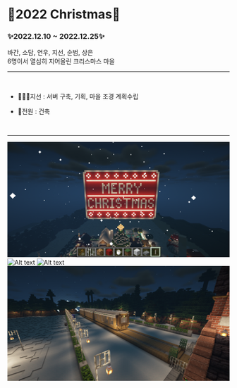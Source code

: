 # 🎄2022 Christmas🎄

### ✨2022.12.10 ~ 2022.12.25✨<br/>

바간, 소담, 연우, 지선, 순범, 상은<br/>
6명이서 열심히 지어올린 크리스마스 마을<br/>

---

<br/>

- 👨🏻‍💻지선 : 서버 구축, 기획, 마을 조경 계획수립

- 👷전원 : 건축

<br/>

---

![Alt text](./img/2022-12-24_16.12.03.png)
![Alt text](./img/2022-12-18_22.09.18.png)
![Alt text](./img/2022-12-12_18.50.36.png)
![Alt text](./img/2022-12-18_21.47.48.png)
